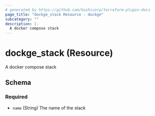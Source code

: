 ```yaml
---
# generated by https://github.com/hashicorp/terraform-plugin-docs
page_title: "dockge_stack Resource - dockge"
subcategory: ""
description: |-
  A docker compose stack
---
```


# dockge_stack (Resource)

A docker compose stack



<!-- schema generated by tfplugindocs -->
## Schema

### Required

- `name` (String) The name of the stack
